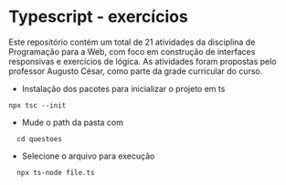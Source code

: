 # Typescript - exercícios

Este repositório contém um total de 21 atividades da disciplina de Programação para a Web, com foco em construção de interfaces responsivas e exercícios de lógica. As atividades foram propostas pelo professor Augusto César, como parte da grade curricular do curso.

- Instalação dos pacotes para inicializar o projeto em ts

```
npx tsc --init
```
  

- Mude o path da pasta com
```
  cd questoes
```

- Selecione o arquivo para execução
```
  npx ts-node file.ts
```
